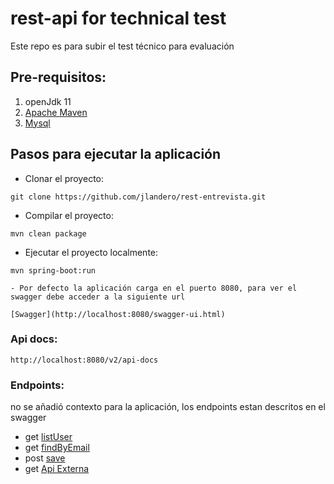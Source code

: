 # rest-api for technical test

Este repo es para subir el test técnico para evaluación

## Pre-requisitos: 

1. openJdk 11
2. [Apache Maven](https://maven.apache.org/)
2. [Mysql](https://dev.mysql.com/downloads/mysql/)    

## Pasos para ejecutar la aplicación
- Clonar el proyecto:
```
git clone https://github.com/jlandero/rest-entrevista.git
```
- Compilar el proyecto:
```
mvn clean package
```
- Ejecutar el proyecto localmente:
```
mvn spring-boot:run
```

```
- Por defecto la aplicación carga en el puerto 8080, para ver el swagger debe acceder a la siguiente url
```
```
[Swagger](http://localhost:8080/swagger-ui.html)
```
### Api docs:
```
http://localhost:8080/v2/api-docs
```

### Endpoints: 
no se añadió contexto para la aplicación, los endpoints estan descritos en el swagger

- get [listUser](http://localhost:8080/v1/user/listUsers)
- get [findByEmail](http://localhost:8080/v1/user/findByEmail/{email})
- post [save](http://localhost:8080/v1/user/save)
- get [Api Externa](http://localhost:8080/v1/search/call/{rut})
